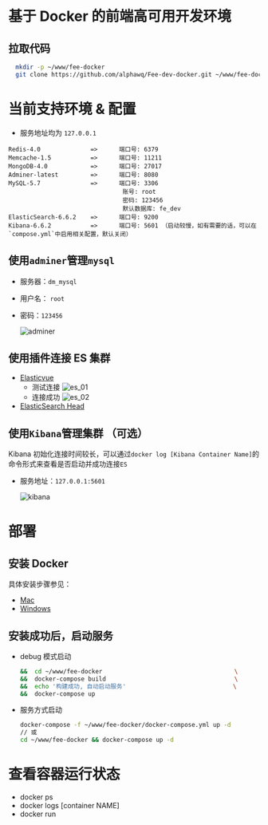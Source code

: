 # 基于 Docker 的前端高可用开发环境

## 拉取代码

```bash
  mkdir -p ~/www/fee-docker
  git clone https://github.com/alphawq/Fee-dev-docker.git ~/www/fee-docker
```

# 当前支持环境 & 配置

- 服务地址均为 `127.0.0.1`

```
Redis-4.0              =>      端口号: 6379
Memcache-1.5           =>      端口号: 11211
MongoDB-4.0            =>      端口号: 27017
Adminer-latest         =>      端口号: 8080
MySQL-5.7              =>      端口号: 3306
                                账号: root
                                密码: 123456
                                默认数据库: fe_dev
ElasticSearch-6.6.2    =>      端口号: 9200
Kibana-6.6.2           =>      端口号: 5601 （启动较慢，如有需要的话，可以在`compose.yml`中启用相关配置，默认关闭）
```

## 使用`adminer`管理`mysql`

- 服务器：`dm_mysql`
- 用户名： `root`
- 密码：`123456`

  ![adminer](./assets/adminer.jpg)

## 使用插件连接 ES 集群

- [Elasticvue](https://chrome.google.com/webstore/detail/elasticvue/hkedbapjpblbodpgbajblpnlpenaebaa)
  - 测试连接
    ![es_01](./assets/es_01.jpg)
  - 连接成功
    ![es_02](./assets/es_02.jpg)
- [ElasticSearch Head](https://chrome.google.com/webstore/detail/elasticsearch-head/ffmkiejjmecolpfloofpjologoblkegm)

## 使用`Kibana`管理集群 （可选）

Kibana 初始化连接时间较长，可以通过`docker log [Kibana Container Name]`的命令形式来查看是否启动并成功连接`ES`

- 服务地址：`127.0.0.1:5601`

  ![kibana](./assets/kibana.jpg)

# 部署

## 安装 Docker

具体安装步骤参见：

- [Mac](https://docs.docker.com/docker-for-mac/install/)
- [Windows](https://docs.docker.com/docker-for-windows/install/)

## 安装成功后，启动服务

- debug 模式启动

  ```bash
  &&  cd ~/www/fee-docker                                     \
  &&  docker-compose build                                    \
  &&  echo '构建成功, 自动启动服务'                              \
  &&  docker-compose up
  ```

- 服务方式启动

  ```bash
  docker-compose -f ~/www/fee-docker/docker-compose.yml up -d
  // 或
  cd ~/www/fee-docker && docker-compose up -d
  ```

# 查看容器运行状态

- docker ps
- docker logs [container NAME]
- docker run
